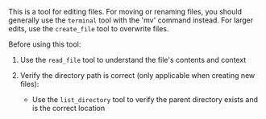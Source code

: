 This is a tool for editing files. For moving or renaming files, you should generally use the `terminal` tool with the 'mv' command instead. For larger edits, use the `create_file` tool to overwrite files.

Before using this tool:

1. Use the `read_file` tool to understand the file's contents and context

2. Verify the directory path is correct (only applicable when creating new files):
   - Use the `list_directory` tool to verify the parent directory exists and is the correct location
